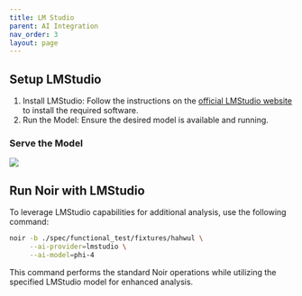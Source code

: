 ```yaml
---
title: LM Studio
parent: AI Integration
nav_order: 3
layout: page
---
```


## Setup LMStudio

1. Install LMStudio: Follow the instructions on the [official LMStudio website](https://lmstudio.ai) to install the required software.
2. Run the Model: Ensure the desired model is available and running.

### Serve the Model

![](/images/advanced/lmstudio.png)

## Run Noir with LMStudio

To leverage LMStudio capabilities for additional analysis, use the following command:

```bash
noir -b ./spec/functional_test/fixtures/hahwul \
     --ai-provider=lmstudio \
     --ai-model=phi-4
```

This command performs the standard Noir operations while utilizing the specified LMStudio model for enhanced analysis.
